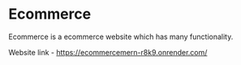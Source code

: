 # Ecommerce
Ecommerce is a ecommerce website which has many functionality. 

Website link - https://ecommercemern-r8k9.onrender.com/
